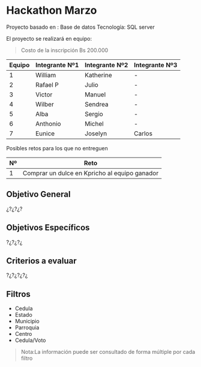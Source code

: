 # Hackathon Marzo
Proyecto basado en : Base de datos
Tecnología: SQL server

El proyecto se realizará en equipo:

  >Costo de la inscripción Bs 200.000

|Equipo |Integrante Nº1|Integrante Nº2|Integrante Nº3|
|-------|--------------|--------------|--------------|
|1|William|Katherine|-|
|2|Rafael P| Julio|-|
|3|Victor|Manuel|-|
|4|Wilber|Sendrea|-|
|5|Alba|Sergio|-|
|6|Anthonio|Michel|-|
|7|Eunice|Joselyn|Carlos|


Posibles retos para los que no entreguen

|Nº | Reto|
|---|----|
|1|Comprar un dulce en Kpricho al equipo ganador|

## Objetivo General
¿?¿?¿?

## Objetivos Específicos
?¿?¿?¿

## Criterios a evaluar
?¿?¿?¿?¿

## Filtros

  - Cedula
  - Estado
  - Municipio
  - Parroquia
  - Centro
  - Cedula/Voto
  
>Nota:La información puede ser consultado de forma múltiple por cada filtro 
